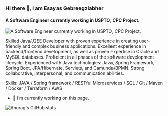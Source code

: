 ### Hi there 👋, I am Esayas Gebreegziabher
#### A Software Engineer currently working in USPTO, CPC Project. 
![A Software Engineer currently working in USPTO, CPC Project. ](https://github.com/esayasGebre/esayasGebre)

Skilled Java/J2EE Developer with proven experience in creating user-friendly and complex business applications. Excellent experience in backend/frontend development, as well as proven expertise in Oracle and MySQL databases. Proficient in all phases of the software development lifecycle. Experienced with Java technologies: Java, Spring Framework, Spring Boot, JPA/Hibernate, Servlets, and Camunda/BPMN. Strong collaborative, interpersonal, and communication abilities.

Skills: JAVA / Spring framework / RESTful Microservices / SQL / Git / Maven / Docker / Terraform / AWS

- 🔭 I’m currently working on this page. 








![Anurag's GitHub stats](https://github-readme-stats.vercel.app/api?username=esayasGebre&theme=shadow_green&show_icons=true)
